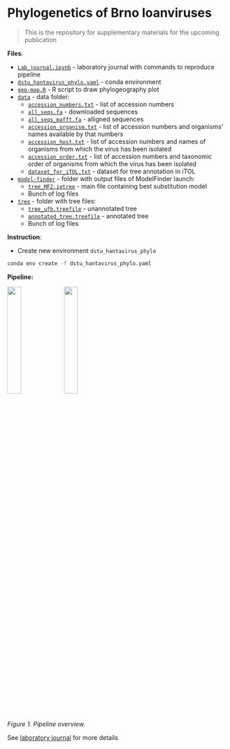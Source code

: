 # Phylogenetics of Brno loanviruses

> This is the repository for supplementary materials for the upcoming publication

**Files**:
- [`Lab_journal.ipynb`](https://github.com/iliapopov17/PoBl/blob/main/Lab_journal.ipynb) - laboratory journal with commands to reproduce pipeline
- [`dstu_hantavirus_phylo.yaml`](https://github.com/iliapopov17/PoBl/blob/main/dstu_hantavirus_phylo.yaml) - conda environment
- [`geo-map.R`](https://github.com/iliapopov17/PoBl/blob/main/geo-map.R) - R script to draw phylogeography plot
- [`data`](https://github.com/iliapopov17/PoBl/tree/main/data) - data folder:
  - [`accession_numbers.txt`](https://github.com/iliapopov17/PoBl/blob/main/data/accession_numbers.txt) - list of accession numbers
  - [`all_seqs.fa`](https://github.com/iliapopov17/PoBl/blob/main/data/all_seqs.fa) - downloaded sequences
  - [`all_seqs_mafft.fa`](https://github.com/iliapopov17/PoBl/blob/main/data/all_seqs_mafft.fa) - alligned sequences
  - [`accession_organism.txt`](https://github.com/iliapopov17/PoBl/blob/main/data/accession_organism.txt) - list of accession numbers and organisms' names available by that numbers
  - [`accession_host.txt`](https://github.com/iliapopov17/PoBl/blob/main/data/accession_host.txt) - list of accession numbers and names of organisms from which the virus has been isolated
  - [`accession_order.txt`](https://github.com/iliapopov17/PoBl/blob/main/data/accession_order.txt) - list of accession numbers and taxonomic order of organisms from which the virus has been isolated
  - [`dataset_for_iTOL.txt`](https://github.com/iliapopov17/PoBl/blob/main/data/dataset_for_iTOL.txt) - dataset for tree annotation in iTOL
- [`model-finder`](https://github.com/iliapopov17/PoBl/tree/main/model-finder) - folder with output files of ModelFinder launch:
  - [`tree_MF2.iqtree`](https://github.com/iliapopov17/PoBl/blob/main/model-finder/tree_MF2.iqtree) - main file containing best substitution model
  - Bunch of log files
- [`tree`](https://github.com/iliapopov17/PoBl/tree/main/tree) - folder with tree files:
  - [`tree_ufb.treefile`](https://github.com/iliapopov17/PoBl/blob/main/tree/tree_ufb.treefile) - unannotated tree
  - [`annotated_tree.treefile`](https://github.com/iliapopov17/PoBl/blob/main/tree/annotated_tree.treefile) - annotated tree
  - Bunch of log files

**Instruction**:
- Create new environment `dstu_hantavirus_phylo`
```bash
conda env create -f dstu_hantavirus_phylo.yaml
```

**Pipeline:**

<img src="https://github.com/iliapopov17/PoBl/blob/main/imgs/m_and_ms.png#gh-light-mode-only" width="25%"/>
<img src="https://github.com/iliapopov17/PoBl/blob/main/imgs/m_and_ms_dark.png#gh-dark-mode-only" width="25%"/>

_Figure 1. Pipeline overview._

See [laboratory journal](https://github.com/iliapopov17/PoBl/blob/main/Lab_journal.ipynb) for more details

